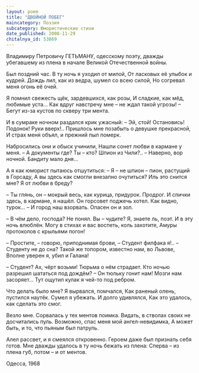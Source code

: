 ```yaml
---
layout: poem
title: "ДВОЙНОЙ ПОБЕГ"
maincategory: Поэзия
subcategory: Юмористические стихи
date_published: 2008-11-29
chitalnya_id: 53869
---
```




Владимиру Петровичу ГЕТЬМАНУ, одесскому поэту, дважды убегавшему из плена в начале Великой Отечественной войны.

Был поздний час. В ту ночь я уходил от милой,
От ласковых её улыбок и кудрей.
Дождь лил, как из ведра, шумел со всею силой,
Но согревал меня огонь её очей.

Я помнил свежесть щёк, зардевшихся, как розы,
И сладкие, как мёд, любимые уста…
Как вдруг навстречу мне – не ждал такой угрозы! –
Бегут из-за кустов по скверу три мента.

И в сумраке ночном раздался крик ужасный:
– Эй, стой! Остановись! Подонок! Руки вверх!..
Пришлось мне позабыть о девушке прекрасной,
И страх меня объял, и прежний пыл померк.

Набросились они и обыск учинили,
Нашли сонет любви в кармане у меня.
– А документы где? Ты – кто? Шпион из Чили?..
– Наверно, вор ночной. Бандиту мало дня...

А я как юморист пытаюсь отшутиться:
– Я – не шпион – пион, растущий в Горсаду,
А вы здесь как смогли внезапно очутиться?
Иль это снится мне? Я от любви в бреду?

– Ты глянь, он – мокрый весь, как курица, придурок.
Продрог. И спички здесь, в кармане, я нашёл.
Он горсовет поджечь хотел. Как видно, турок...
– И город наш взорвать. Опасен он и зол.

– В чём дело, господа? Не понял. Вы – чудите?
Я, знаете ль, поэт. И в эту ночь влюблён.
Могу в стихах и вас воспеть, коль захотите,
Амуры протоколов с крыльями погон!

– Простите, – говорю, приподнимая брови, –
Студент филфака я!.. 
                                – Студенту не до сна?
Такой же топором, известно нам, во Львове,
Вполне уверен я, убил и Галана!

– Студент? Ах, чёрт возьми! Тюрьма  о нём страдает.
Кто ночью разрешил шататься под дождём?
– Он тюльку гонит нам! Мозги нам засоряет…
Тут ощутил кулак я чей-то под ребром.

Что делать было мне?  Я вырвался, помчался,
Как раненый олень, пустился наутёк.
Сумел я убежать. И долго удивлялся,
Как это удалось, как сделать это смог.

Везло мне. Сорвалась у тех ментов поимка.
Видать, в стволах своих не досчитались пуль.
Возможно, спас меня мой ангел-невидимка,
А может быть, и то, что пьяным был патруль.

Алел рассвет, и я смеялся откровенно.
Героем даже был признать себя готов.
Мне дважды удалось в ту ночь бежать из плена:
Сперва – из плена губ, потом – и от ментов.
 
Одесса, 1968






